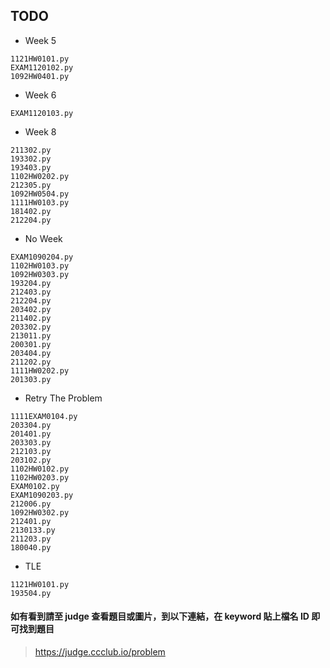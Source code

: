 ## TODO

- Week 5
```
1121HW0101.py
EXAM1120102.py
1092HW0401.py
```

- Week 6
```
EXAM1120103.py
```

- Week 8
```
211302.py
193302.py
193403.py
1102HW0202.py
212305.py
1092HW0504.py
1111HW0103.py
181402.py
212204.py
```

- No Week
```
EXAM1090204.py
1102HW0103.py
1092HW0303.py
193204.py
212403.py
212204.py
203402.py
211402.py
203302.py
213011.py
200301.py
203404.py
211202.py
1111HW0202.py
201303.py
```

- Retry The Problem
```
1111EXAM0104.py
203304.py
201401.py
203303.py
212103.py
203102.py
1102HW0102.py
1102HW0203.py
EXAM0102.py
EXAM1090203.py
212006.py
1092HW0302.py
212401.py
2130133.py
211203.py
180040.py
```

- TLE
```
1121HW0101.py
193504.py
```

#### 如有看到請至 judge 查看題目或圖片，到以下連結，在 keyword 貼上檔名 ID 即可找到題目

> https://judge.ccclub.io/problem
